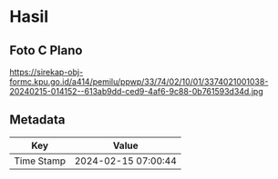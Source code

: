 # Hasil

## Foto C Plano

https://sirekap-obj-formc.kpu.go.id/a414/pemilu/ppwp/33/74/02/10/01/3374021001038-20240215-014152--613ab9dd-ced9-4af6-9c88-0b761593d34d.jpg


## Metadata

| Key        | Value               |
| ---------- | ------------------- |
| Time Stamp | 2024-02-15 07:00:44 |



